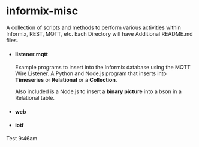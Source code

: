 # informix-misc

A collection of scripts and methods to perform various activities within Informix, REST, MQTT, etc.  Each Directory will have Additional README.md files.


* #### listener.mqtt

    Example programs to insert into the Informix database using the MQTT Wire Listener.  A Python and Node.js program that inserts into **Timeseries** or **Relational** or a **Collection**.  

    Also included is a Node.js to insert a **binary picture** into a bson in a Relational table.

* #### web


* #### iotf

Test 9:46am
